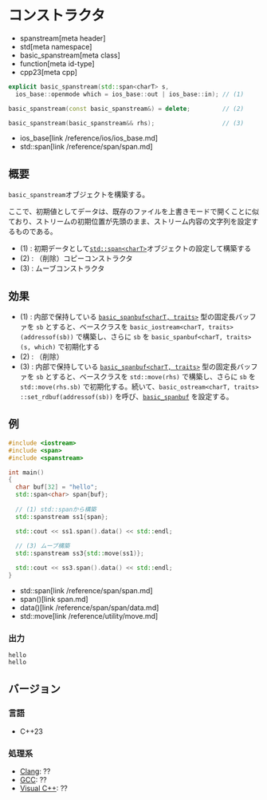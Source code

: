 # コンストラクタ
* spanstream[meta header]
* std[meta namespace]
* basic_spanstream[meta class]
* function[meta id-type]
* cpp23[meta cpp]

```cpp
explicit basic_spanstream(std::span<charT> s,
  ios_base::openmode which = ios_base::out | ios_base::in); // (1)

basic_spanstream(const basic_spanstream&) = delete;         // (2)

basic_spanstream(basic_spanstream&& rhs);                   // (3)
```
* ios_base[link /reference/ios/ios_base.md]
* std::span[link /reference/span/span.md]

## 概要
`basic_spanstream`オブジェクトを構築する。

ここで、初期値としてデータは、既存のファイルを上書きモードで開くことに似ており、ストリームの初期位置が先頭のまま、ストリーム内容の文字列を設定するものである。

- (1) : 初期データとして[`std::span<charT>`](/reference/span/span.md)オブジェクトの設定して構築する
- (2) : （削除）コピーコンストラクタ
- (3) : ムーブコンストラクタ

## 効果
- (1) : 内部で保持している [`basic_spanbuf<charT, traits>`](/reference/spanstream/basic_spanbuf.md) 型の固定長バッファを `sb` とすると、ベースクラスを `basic_iostream<charT, traits>(addressof(sb))` で構築し、さらに `sb` を `basic_spanbuf<charT, traits>(s, which)` で初期化する
- (2) : （削除）
- (3) : 内部で保持している [`basic_spanbuf<charT, traits>`](/reference/spanstream/basic_spanbuf.md) 型の固定長バッファを `sb` とすると、ベースクラスを `std​::​move(rhs)` で構築し、さらに `sb` を `std​::​move(rhs.sb)` で初期化する。続いて、`basic_ostream<charT, traits>​::​set_rdbuf(addressof(sb))` を呼び、[`basic_spanbuf`](/reference/spanstream/basic_spanbuf.md) を設定する。


## 例
```cpp example
#include <iostream>
#include <span>
#include <spanstream>

int main()
{
  char buf[32] = "hello";
  std::span<char> span{buf};
  
  // (1) std::spanから構築
  std::spanstream ss1{span};

  std::cout << ss1.span().data() << std::endl;
  
  // (3) ムーブ構築
  std::spanstream ss3{std::move(ss1)};

  std::cout << ss3.span().data() << std::endl;
}
```
* std::span<char>[link /reference/span/span.md]
* span()[link span.md]
* data()[link /reference/span/span/data.md]
* std::move[link /reference/utility/move.md]

### 出力
```
hello
hello
```


## バージョン
### 言語
- C++23

### 処理系
- [Clang](/implementation.md#clang): ??
- [GCC](/implementation.md#gcc): ??
- [Visual C++](/implementation.md#visual_cpp): ??
